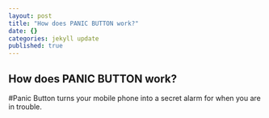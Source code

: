 ```yaml
---
layout: post
title: "How does PANIC BUTTON work?"
date: {}
categories: jekyll update
published: true
---
```


## How does PANIC BUTTON work?

#Panic Button
turns your mobile phone into a secret alarm for when you are in trouble.